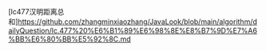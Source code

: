 [lc477汉明距离总和]https://github.com/zhangminxiaozhang/JavaLook/blob/main/algorithm/dailyQuestion/lc.477%20%E6%B1%89%E6%98%8E%E8%B7%9D%E7%A6%BB%E6%80%BB%E5%92%8C.md
